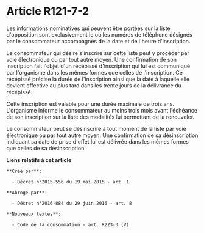 # Article R121-7-2

Les informations nominatives qui peuvent être portées sur la liste d'opposition sont exclusivement le ou les numéros de
téléphone désignés par le consommateur accompagnés de la date et de l'heure d'inscription. 

Le consommateur qui désire s'inscrire sur cette liste peut y procéder par voie électronique ou par tout autre moyen. Une
confirmation de son inscription fait l'objet d'un récépissé d'inscription qui lui est communiqué par l'organisme dans les
mêmes formes que celles de l'inscription. Ce récépissé précise la durée de l'inscription ainsi que la date à laquelle elle
devient effective au plus tard dans les trente jours de la délivrance du récépissé. 

Cette inscription est valable pour une durée maximale de trois ans. L'organisme informe le consommateur au moins trois mois
avant l'échéance de son inscription sur la liste des modalités lui permettant de la renouveler. 

Le consommateur peut se désinscrire à tout moment de la liste par voie électronique ou par tout autre moyen. Une confirmation
de sa désinscription indiquant sa date de prise d'effet lui est délivrée dans les mêmes formes que celles de sa
désinscription.

**Liens relatifs à cet article**

	**Créé par**:

	  - Décret n°2015-556 du 19 mai 2015 - art. 1

	**Abrogé par**:

	  - Décret n°2016-884 du 29 juin 2016 - art. 8

	**Nouveaux textes**:

	  - Code de la consommation - art. R223-3 (V)

